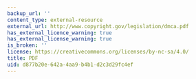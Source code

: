 ```yaml
---
backup_url: ''
content_type: external-resource
external_url: http://www.copyright.gov/legislation/dmca.pdf
has_external_licence_warning: true
has_external_license_warning: true
is_broken: ''
license: https://creativecommons.org/licenses/by-nc-sa/4.0/
title: PDF
uid: d877b20e-642a-4aa9-b4b1-d2c3d29fc4ef
---
```

